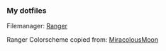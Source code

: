 ### My dotfiles


Filemanager: [Ranger](https://github.com/ranger/ranger)

Ranger Colorscheme copied from: [MiracolousMoon](https://github.com/MiraculousMoon/bspwm-dotfiles/tree/master/nord/ranger)


